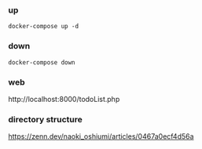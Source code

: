 ### up
`docker-compose up -d`

### down
`docker-compose down`

### web
http://localhost:8000/todoList.php

### directory structure
https://zenn.dev/naoki_oshiumi/articles/0467a0ecf4d56a